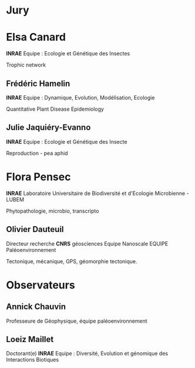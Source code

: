 
# **Jury**
# Elsa Canard

**INRAE**
Equipe : Ecologie et Génétique des Insectes

Trophic network


## Frédéric Hamelin

**INRAE**
Equipe : Dynamique, Evolution, Modélisation, Ecologie

Quantitative Plant Disease Epidemiology

## Julie Jaquiéry-Evanno

**INRAE**
Equipe : Ecologie et Génétique des Insecte

Reproduction - pea aphid

# Flora Pensec

**INRAE**
Laboratoire Universitaire de Biodiversité et d'Ecologie Microbienne - LUBEM

Phytopathologie, microbio, transcripto

## Olivier Dauteuil

Directeur recherche **CNRS** géosciences
Equipe Nanoscale EQUIPE Paléoenvironnement

Tectonique, mécanique, GPS, géomorphie tectonique.



# **Observateurs**

## Annick Chauvin

Professeure de Géophysique, équipe paléoenvironnement

## Loeiz Maillet

Doctorant(e) **INRAE**
Equipe : Diversité, Evolution et génomique des Interactions Biotiques